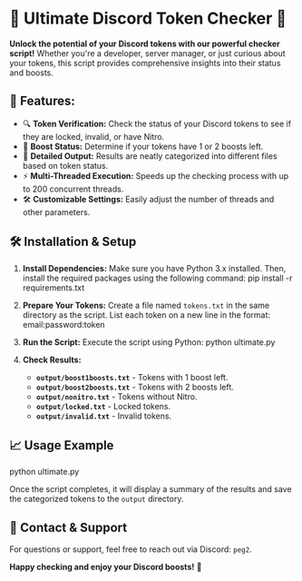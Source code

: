 # 🚀 Ultimate Discord Token Checker 🚀

**Unlock the potential of your Discord tokens with our powerful checker script!** Whether you're a developer, server manager, or just curious about your tokens, this script provides comprehensive insights into their status and boosts.


## 🌟 **Features:**

- 🔍 **Token Verification:** Check the status of your Discord tokens to see if they are locked, invalid, or have Nitro.
- 🎁 **Boost Status:** Determine if your tokens have 1 or 2 boosts left.
- 📝 **Detailed Output:** Results are neatly categorized into different files based on token status.
- ⚡ **Multi-Threaded Execution:** Speeds up the checking process with up to 200 concurrent threads.
- 🛠️ **Customizable Settings:** Easily adjust the number of threads and other parameters.

## 🛠️ **Installation & Setup**

1. **Install Dependencies:**
   Make sure you have Python 3.x installed. Then, install the required packages using the following command:
   pip install -r requirements.txt
   
2. **Prepare Your Tokens:**
   Create a file named `tokens.txt` in the same directory as the script. List each token on a new line in the format:
   email:password:token
   
3. **Run the Script:**
   Execute the script using Python:
   python ultimate.py
   
4. **Check Results:**
   - **`output/boost1boosts.txt`** - Tokens with 1 boost left.
   - **`output/boost2boosts.txt`** - Tokens with 2 boosts left.
   - **`output/nonitro.txt`** - Tokens without Nitro.
   - **`output/locked.txt`** - Locked tokens.
   - **`output/invalid.txt`** - Invalid tokens.


## 📈 **Usage Example**

python ultimate.py

Once the script completes, it will display a summary of the results and save the categorized tokens to the `output` directory.

## 💬 **Contact & Support**

For questions or support, feel free to reach out via Discord: `peg2`.

**Happy checking and enjoy your Discord boosts!** 🎉




